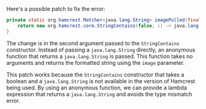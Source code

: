 Here's a possible patch to fix the error:
```java
private static org.hamcrest.Matcher<java.lang.String> imagePulled(final java.lang.String image) {
    return new org.hamcrest.core.StringContains(false, () -> java.lang.String.format("Status: Downloaded newer image for %s", image));
}
```
The change is in the second argument passed to the `StringContains` constructor. Instead of passing a `java.lang.String` directly, an anonymous function that returns a `java.lang.String` is passed. This function takes no arguments and returns the formatted string using the `image` parameter.


This patch works because the `StringContains` constructor that takes a boolean and a `java.lang.String` is not available in the version of Hamcrest being used. By using an anonymous function, we can provide a lambda expression that returns a `java.lang.String` and avoids the type mismatch error.